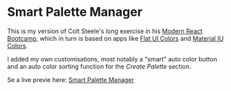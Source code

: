 # Smart Palette Manager

This is my version of Colt Steele's long exercise in his [Modern React Bootcamp](https://www.udemy.com/modern-react-bootcamp/), which in turn is based on apps like [Flat UI Colors](https://flatuicolors.com/) and [Material IU Colors](http://materialuicolors.co/?utm_source=launchers).

I added my own customisations, most notably a "smart" auto color button and an auto color sorting function for the _Create Palette_ section.

Se a live previe here: [Smart Palette Manager](https://juanirache.github.io/modern-react-bootcamp-exercises/s24-colors-app/)
